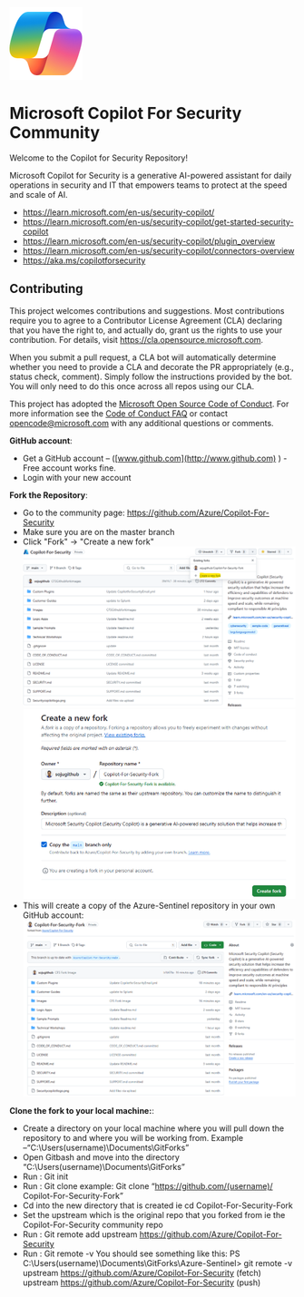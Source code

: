 ![Security CoPilot Logo](https://github.com/Azure/Copilot-For-Security/blob/main/Images/ic_fluent_copilot_64_64%402x.png)
# Microsoft Copilot For Security Community
Welcome to the Copilot for Security Repository!

Microsoft Copilot for Security is a generative AI-powered assistant for daily operations in security and IT that empowers teams to protect at the speed and scale of AI.
- https://learn.microsoft.com/en-us/security-copilot/
- https://learn.microsoft.com/en-us/security-copilot/get-started-security-copilot
- https://learn.microsoft.com/en-us/security-copilot/plugin_overview
- https://learn.microsoft.com/en-us/security-copilot/connectors-overview
- https://aka.ms/copilotforsecurity

## Contributing
This project welcomes contributions and suggestions.  Most contributions require you to agree to a Contributor License Agreement (CLA) declaring that you have the right to, and actually do, grant us
the rights to use your contribution. For details, visit https://cla.opensource.microsoft.com.

When you submit a pull request, a CLA bot will automatically determine whether you need to provide a CLA and decorate the PR appropriately (e.g., status check, comment). Simply follow the instructions
provided by the bot. You will only need to do this once across all repos using our CLA.

This project has adopted the [Microsoft Open Source Code of Conduct](https://opensource.microsoft.com/codeofconduct/). 
For more information see the [Code of Conduct FAQ](https://opensource.microsoft.com/codeofconduct/faq/) or contact [opencode@microsoft.com](mailto:opencode@microsoft.com) with any additional questions or comments.

**GitHub account**: 
- Get a GitHub account – ([www.github.com](http://www.github.com) ) - Free account works fine.
- Login with your new account
  
**Fork the Repository**:
- Go to the community page: https://github.com/Azure/Copilot-For-Security
- Make sure you are on the master branch
- Click "Fork" -> "Create a new fork"
  ![Github New Fork](https://github.com/Azure/Copilot-For-Security/blob/main/Images/CFSGithubfork.png)
  ![Create New Fork](https://github.com/Azure/Copilot-For-Security/blob/main/Images/CFSGithubforkCreate.png)
- This will create a copy of the Azure-Sentinel repository in your own GitHub account:
  ![View Your New Fork](https://github.com/Azure/Copilot-For-Security/blob/main/Images/CFSGithubforknew.png)

**Clone the fork to your local machine:**:
-	Create a directory on your local machine where you will pull down the repository to and where you will be working from. 
    Example –“C:\Users\(username)\Documents\GitForks”
-	Open Gitbash and move into the directory “C:\Users\(username)\Documents\GitForks”
-	Run : Git init
-	Run : Git clone <url of your fork> example: Git clone “https://github.com/(username)/ Copilot-For-Security-Fork”
-	Cd into the new directory that is created ie cd Copilot-For-Security-Fork
-	Set the upstream which is the original repo that you forked from ie the Copilot-For-Security community repo
-	Run : Git remote add upstream https://github.com/Azure/Copilot-For-Security
-	Run : Git remote -v
  You should see something like this:
    PS C:\Users\(username)\Documents\GitForks\Azure-Sentinel> git remote -v
    upstream        https://github.com/Azure/Copilot-For-Security (fetch)
    upstream        https://github.com/Azure/Copilot-For-Security (push)
